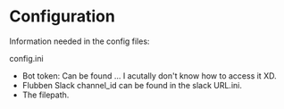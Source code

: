 # Configuration

Information needed in the config files:

config.ini
* Bot token: Can be found ... I acutally don't know how to access it XD.
* Flubben Slack channel\_id can be found in the slack URL.ini.
* The filepath.
